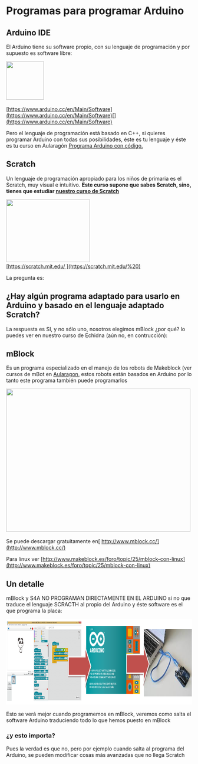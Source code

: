 
# Programas para programar Arduino

## Arduino IDE
El Arduino tiene su software propio, con su lenguaje de programación y por supuesto es software libre:

[<img width="102" height="104" src="https://www.arduino.cc/en/pub/skins/arduinoWide/img/ArduinoAPP-01.svg" />](https://www.arduino.cc/en/Main/Software)

[https://www.arduino.cc/en/Main/Software](https://www.arduino.cc/en/Main/Software)[](https://www.arduino.cc/en/Main/Software)

Pero el lenguaje de programación está basado en C++, si quieres programar Arduino con todas sus posibilidades, éste es tu lenguaje y éste es tu curso en Aularagón [Programa Arduino con código.](https://www.gitbook.com/book/catedu/programa-arduino-mediante-codigo/details)
## Scratch
Un lenguaje de programación apropiado para los niños de primaria es el Scratch, muy visual e intuitivo. **Este curso supone que sabes Scratch, sino, tienes que estudiar [nuestro curso de Scratch](https://www.gitbook.com/book/catedu/ensena-pensamiento-computacional-con-scratch/details)**

<img width="227" height="170" src="https://blogpedagog.files.wordpress.com/2015/10/scratch_logo.jpg" /><br />[https://scratch.mit.edu/ ](https://scratch.mit.edu/%20)

La pregunta es:
## ¿Hay algún programa adaptado para usarlo en Arduino y basado en el lenguaje adaptado Scratch?

La respuesta es SI, y no sólo uno, nosotros elegimos mBlock ¿por qué? lo puedes ver en nuestro curso de Echidna (aún no, en contrucción):

## mBlock

Es un programa especializado en el manejo de los robots de Makeblock (ver cursos de mBot en [Aularagon](http://moodle.catedu.es/), estos robots están basados en Arduino por lo tanto este programa también puede programarlos

<img width="500" height="388" src="http://66.media.tumblr.com/d2949cd218d9678d77cdf61087beb616/tumblr_inline_nj1lt0pIeA1qmn7ka.jpg" />

Se puede descargar gratuitamente en[ http://www.mblock.cc/](http://www.mblock.cc/)

Para linux ver [http://www.makeblock.es/foro/topic/25/mblock-con-linux](http://www.makeblock.es/foro/topic/25/mblock-con-linux)

## Un detalle

mBlock y S4A NO PROGRAMAN DIRECTAMENTE EN EL ARDUINO si no que traduce el lenguaje SCRACTH al propio del Arduino y éste software es el que programa la placa:

<img width="1009" height="232" src="img/mbloc-arduino.png" />

Esto se verá mejor cuando programemos en mBlock, veremos como salta el software Arduino traduciendo todo lo que hemos puesto en mBlock

### ¿y esto importa?

Pues la verdad es que no, pero por ejemplo cuando salta al programa del Arduino, se pueden modificar cosas más avanzadas que no llega Scratch

